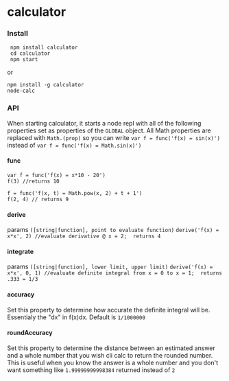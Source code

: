 # calculator

### Install
     npm install calculator
     cd calculator
     npm start

or

    npm install -g calculator
    node-calc

### API

When starting calculator, it starts a node repl with all of the following properties set as properties of the `GLOBAL` object.
All Math properties are replaced with `Math.(prop)` so you can write `var f = func('f(x) = sin(x)')` instead of `var f = func('f(x) = Math.sin(x)')`

#### func
    var f = func('f(x) = x*10 - 20')
    f(3) //returns 10

    f = func('f(x, t) = Math.pow(x, 2) + t + 1')
    f(2, 4) // returns 9

#### derive
params `([string|function], point to evaluate function)`
    `derive('f(x) = x*x', 2) //evaluate derivative @ x = 2;  returns 4`

#### integrate
params `([string|function], lower limit, upper limit)`
`derive('f(x) = x*x', 0, 1) //evaluate definite integral from x = 0 to x = 1;  returns .333 = 1/3`

#### accuracy
Set this property to determine how accurate the definite integral will be. Essentialy the "dx" in f(x)dx.
Default is `1/1000000`

#### roundAccuracy
Set this property to determine the distance between an estimated answer and a whole number that you wish cli calc to return the rounded number.
This is useful when you know the answer is a whole number and you don't want something like `1.99999999998384` returned instead of `2`

